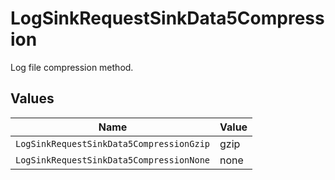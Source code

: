 # LogSinkRequestSinkData5Compression

Log file compression method.


## Values

| Name                                     | Value                                    |
| ---------------------------------------- | ---------------------------------------- |
| `LogSinkRequestSinkData5CompressionGzip` | gzip                                     |
| `LogSinkRequestSinkData5CompressionNone` | none                                     |
